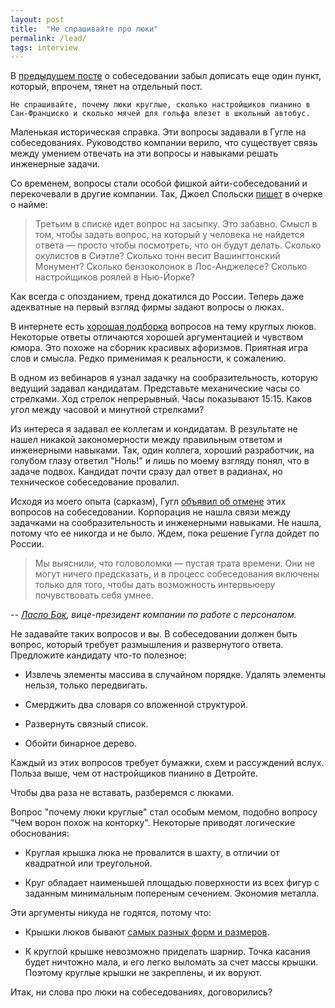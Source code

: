 ```yaml
---
layout: post
title:  "Не спрашивайте про люки"
permalink: /lead/
tags: interview
---
```


В [предыдущем посте](/how-to-interview) о собеседовании забыл дописать
еще один пункт, который, впрочем, тянет на отдельный пост.

~~~
Не спрашивайте, почему люки круглые, сколько настройщиков пианино в
Сан-Франциско и сколько мячей для гольфа влезет в школьный автобус.
~~~

Маленькая историческая справка. Эти вопросы задавали в Гугле на
собеседованиях. Руководство компании верило, что существует связь
между умением отвечать на эти вопросы и навыками решать инженерные
задачи.

Со временем, вопросы стали особой фишкой айти-собеседований и
перекочевали в другие компании. Так, Джоел Спольски
[пишет](http://russian.joelonsoftware.com/Articles/Interviewing.html)
в очерке о найме:

> Третьим в списке идет вопрос на засыпку. Это забавно. Смысл в том,
чтобы задать вопрос, на который у человека не найдется ответа — просто
чтобы посмотреть, что он будут делать. Сколько окулистов в Сиэтле?
Сколько тонн весит Вашингтонский Монумент? Сколько бензоколонок в
Лос-Анджелесе? Сколько настройщиков роялей в Нью-Йорке?

Как всегда с опозданием, тренд докатился до России. Теперь даже
адекватные на первый взгляд фирмы задают вопросы о люках.

В интернете есть [хорошая подборка](http://geektimes.ru/post/87239/)
вопросов на тему круглых люков. Некоторые ответы отличаются хорошей
аргументацией и чувством юмора. Это похоже на сборник красивых
афоризмов. Приятная игра слов и смысла. Редко применимая к реальности,
к сожалению.

В одном из вебинаров я узнал задачку на сообразительность, которую
ведущий задавал кандидатам. Представьте механические часы со
стрелками. Ход стрелок непрерывный. Часы показывают 15:15. Каков угол
между часовой и минутной стрелками?

Из интереса я задавал ее коллегам и кондидатам. В результате не нашел
никакой закономерности между правильным ответом и инженерными
навыками. Так, один коллега, хороший разработчик, на голубом глазу
ответил "Ноль!" и лишь по моему взгляду понял, что в задаче
подвох. Кандидат почти сразу дал ответ в радианах, но техническое
собеседование провалил.

Исходя из моего опыта (сарказм), Гугл
[объявил об отмене](http://habrahabr.ru/post/184008/) этих вопросов на
собеседовании. Корпорация не нашла связи между задачками на
сообразительность и инженерными навыками. Не нашла, потому что ее
никогда и не было. Ждем, пока решение Гугла дойдет по России.

> Мы выяснили, что головоломки — пустая трата времени. Они не могут
ничего предсказать, и в процесс собеседования включены только для
того, чтобы дать возможность интервьюеру почувствовать себя умнее.

*-- [Ласло Бок][laslo], вице-президент компании по работе с персоналом.*

Не задавайте таких вопросов и вы. В собеседовании должен быть вопрос,
который требует размышления и развернутого ответа. Предложите
кандидату что-то полезное:

- Извлечь элементы массива в случайном порядке. Удалять элементы
  нельзя, только передвигать.

- Смерджить два словаря со вложенной структурой.

- Развернуть связный список.

- Обойти бинарное дерево.

Каждый из этих вопросов требует бумажки, схем и рассуждений
вслух. Польза выше, чем от настройщиков пианино в Детройте.

Чтобы два раза не вставать, разберемся с люками.

Вопрос "почему люки круглые" стал особым мемом, подобно вопросу "Чем
ворон похож на конторку". Некоторые приводят логические обоснования:

- Круглая крышка люка не провалится в шахту, в отличии от квадратной
  или треугольной.

- Круг обладает наименьшей площадью поверхности из всех фигур с
  заданным минимальным попереным сечением. Экономия металла.

Эти аргументы никуда не годятся, потому что:

- Крышки люков бывают [самых разных форм и размеров][google-images].

- К круглой крышке невозможно приделать шарнир. Точка касания будет
  ничтожно мала, и его легко выломать за счет массы крышки. Поэтому
  круглые крышки не закреплены, и их воруют.

Итак, ни слова про люки на собеседованиях, договорились?

[laslo]: http://www.nytimes.com/2013/06/20/business/in-head-hunting-big-data-may-not-be-such-a-big-deal.html
[google-images]: https://www.google.ru/search?q=square+triangle+manhole+cover&newwindow=1&biw=1440&bih=962&tbm=isch
